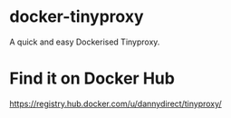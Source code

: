docker-tinyproxy
================
A quick and easy Dockerised Tinyproxy.

Find it on Docker Hub
=====================
https://registry.hub.docker.com/u/dannydirect/tinyproxy/
